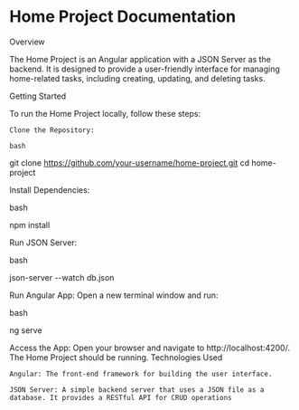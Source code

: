 # Home Project Documentation
Overview

The Home Project is an Angular application with a JSON Server as the backend. It is designed to provide a user-friendly interface for managing home-related tasks, including creating, updating, and deleting tasks.

Getting Started

To run the Home Project locally, follow these steps:

    Clone the Repository:

    bash

git clone https://github.com/your-username/home-project.git
cd home-project

Install Dependencies:

bash

npm install

Run JSON Server:

bash

json-server --watch db.json

Run Angular App:
Open a new terminal window and run:

bash

ng serve

Access the App:
Open your browser and navigate to http://localhost:4200/. The Home Project should be running.
Technologies Used

    Angular: The front-end framework for building the user interface.

    JSON Server: A simple backend server that uses a JSON file as a database. It provides a RESTful API for CRUD operations
